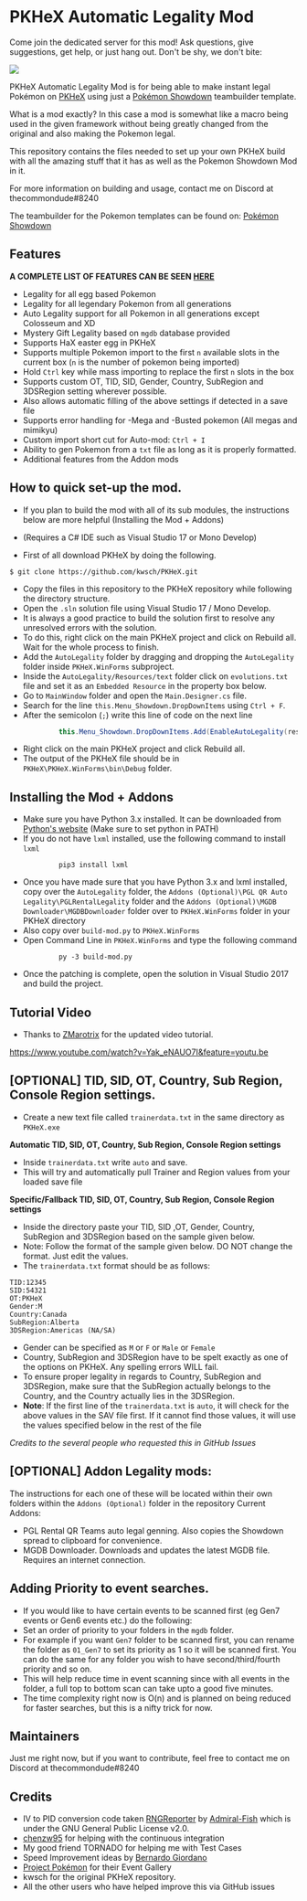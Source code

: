 # PKHeX Automatic Legality Mod

Come join the dedicated server for this mod! Ask questions, give suggestions, get help, or just hang out. Don't be shy, we don't bite:

[<img src="https://canary.discordapp.com/api/guilds/401014193211441153/widget.png?style=banner2">](https://discord.gg/9ptDkpV)

PKHeX Automatic Legality Mod is for being able to make instant legal Pokémon on [PKHeX](https://github.com/kwsch/PKHeX) using just a [Pokémon Showdown](https://github.com/Zarel/Pokemon-Showdown) teambuilder template.

What is a mod exactly? In this case a mod is somewhat like a macro being used in the given framework without being greatly changed from the original and also making the Pokemon legal.

This repository contains the files needed to set up your own PKHeX build with all the amazing stuff that it has as well as the Pokemon Showdown Mod in it.

For more information on building and usage, contact me on Discord at thecommondude#8240

The teambuilder for the Pokemon templates can be found on:
[Pokémon Showdown](http://play.pokemonshowdown.com/teambuilder)

## Features

**A COMPLETE LIST OF FEATURES CAN BE SEEN [HERE](https://github.com/architdate/PKHeX-Auto-Legality-Mod/blob/master/Features.md)**

- Legality for all egg based Pokemon
- Legality for all legendary Pokemon from all generations
- Auto Legality support for all Pokemon in all generations except Colosseum and XD
- Mystery Gift Legality based on `mgdb` database provided
- Supports HaX easter egg in PKHeX
- Supports multiple Pokemon import to the first `n` available slots in the current box (`n` is the number of pokemon being imported)
- Hold `Ctrl` key while mass importing to replace the first `n` slots in the box
- Supports custom OT, TID, SID, Gender, Country, SubRegion and 3DSRegion setting wherever possible.
- Also allows automatic filling of the above settings if detected in a save file
- Supports error handling for -Mega and -Busted pokemon (All megas and mimikyu)
- Custom import short cut for Auto-mod: `Ctrl + I`
- Ability to gen Pokemon from a `txt` file as long as it is properly formatted.
- Additional features from the Addon mods

## How to quick set-up the mod.

- If you plan to build the mod with all of its sub modules, the instructions below are more helpful (Installing the Mod + Addons)
- (Requires a C# IDE such as Visual Studio 17 or Mono Develop)

- First of all download PKHeX by doing the following.

```
$ git clone https://github.com/kwsch/PKHeX.git
```
- Copy the files in this repository to the PKHeX repository while following the directory structure.
- Open the `.sln` solution file using Visual Studio 17 / Mono Develop.
- It is always a good practice to build the solution first to resolve any unresolved errors with the solution.
- To do this, right click on the main PKHeX project and click on Rebuild all. Wait for the whole process to finish.
- Add the `AutoLegality` folder by dragging and dropping the `AutoLegality` folder inside `PKHeX.WinForms` subproject.
- Inside the `AutoLegality/Resources/text` folder click on `evolutions.txt` file and set it as an `Embedded Resource` in the property box below.
- Go to `MainWindow` folder and open the `Main.Designer.cs` file.
- Search for the line `this.Menu_Showdown.DropDownItems` using `Ctrl + F`.
- After the semicolon (`;`) write this line of code on the next line

```csharp
            this.Menu_Showdown.DropDownItems.Add(EnableAutoLegality(resources));
```

- Right click on the main PKHeX project and click Rebuild all.
- The output of the PKHeX file should be in `PKHeX\PKHeX.WinForms\bin\Debug` folder.

## Installing the Mod + Addons

- Make sure you have Python 3.x installed. It can be downloaded from [Python's website](https://www.python.org/downloads/) (Make sure to set python in PATH)
- If you do not have `lxml` installed, use the following command to install `lxml`
```
            pip3 install lxml
```
- Once you have made sure that you have Python 3.x and lxml installed, copy over the `AutoLegality` folder, the `Addons (Optional)\PGL QR Auto Legality\PGLRentalLegality` folder and the `Addons (Optional)\MGDB Downloader\MGDBDownloader` folder over to `PKHeX.WinForms` folder in your PKHeX directory
- Also copy over `build-mod.py` to `PKHeX.WinForms`
- Open Command Line in `PKHeX.WinForms` and type the following command
```
            py -3 build-mod.py
```
- Once the patching is complete, open the solution in Visual Studio 2017 and build the project.

## Tutorial Video

- Thanks to [ZMarotrix](https://www.youtube.com/user/zmarotrix) for the updated video tutorial.

https://www.youtube.com/watch?v=Yak_eNAUO7I&feature=youtu.be

## [OPTIONAL] TID, SID, OT, Country, Sub Region, Console Region settings.

- Create a new text file called `trainerdata.txt` in the same directory as `PKHeX.exe`

**Automatic TID, SID, OT, Country, Sub Region, Console Region settings**
- Inside `trainerdata.txt` write `auto` and save.
- This will try and automatically pull Trainer and Region values from your loaded save file

**Specific/Fallback TID, SID, OT, Country, Sub Region, Console Region settings**
- Inside the directory paste your TID, SID ,OT, Gender, Country, SubRegion and 3DSRegion based on the sample given below.
- Note: Follow the format of the sample given below. DO NOT change the format. Just edit the values.
- The `trainerdata.txt` format should be as follows:
```
TID:12345
SID:54321
OT:PKHeX
Gender:M
Country:Canada
SubRegion:Alberta
3DSRegion:Americas (NA/SA)
```
- Gender can be specified as `M` or `F` or `Male` or `Female`
- Country, SubRegion and 3DSRegion have to be spelt exactly as one of the options on PKHeX. Any spelling errors WILL fail.
- To ensure proper legality in regards to Country, SubRegion and 3DSRegion, make sure that the SubRegion actually belongs to the Country, and the Country actually lies in the 3DSRegion.
- **Note**: If the first line of the `trainerdata.txt` is `auto`, it will check for the above values in the SAV file first. If it cannot find those values, it will use the values specified below in the rest of the file

*Credits to the several people who requested this in GitHub Issues*

## [OPTIONAL] Addon Legality mods:

The instructions for each one of these will be located within their own folders within the `Addons (Optional)` folder in the repository
Current Addons:
- PGL Rental QR Teams auto legal genning. Also copies the Showdown spread to clipboard for convenience.
- MGDB Downloader. Downloads and updates the latest MGDB file. Requires an internet connection.

## Adding Priority to event searches.

- If you would like to have certain events to be scanned first (eg Gen7 events or Gen6 events etc.) do the following:
- Set an order of priority to your folders in the `mgdb` folder.
- For example if you want `Gen7` folder to be scanned first, you can rename the folder as `01_Gen7` to set its priority as 1 so it will be scanned first. You can do the same for any folder you wish to have second/third/fourth priority and so on.
- This will help reduce time in event scanning since with all events in the folder, a full top to bottom scan can take upto a good five minutes.
- The time complexity right now is O(n) and is planned on being reduced for faster searches, but this is a nifty trick for now.

## Maintainers

Just me right now, but if you want to contribute, feel free to contact me on Discord at thecommondude#8240

## Credits
- IV to PID conversion code taken [RNGReporter](https://github.com/Admiral-Fish/RNGReporter) by [Admiral-Fish](https://github.com/Admiral-Fish) which is under the GNU General Public License v2.0.
- [chenzw95](https://github.com/chenzw95) for helping with the continuous integration
- My good friend TORNADO for helping me with Test Cases
- Speed Improvement ideas by [Bernardo Giordano](https://github.com/BernardoGiordano)
- [Project Pokémon](https://github.com/projectpokemon/) for their Event Gallery
- kwsch for the original PKHeX repository.
- All the other users who have helped improve this via GitHub issues
